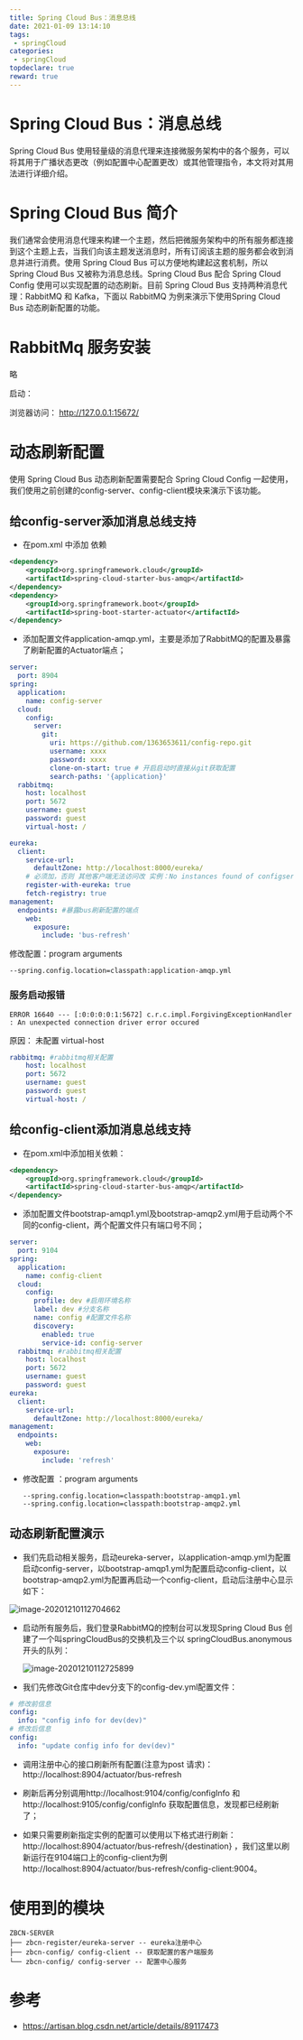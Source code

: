 ```yaml
---
title: Spring Cloud Bus：消息总线
date: 2021-01-09 13:14:10
tags:
 - springCloud
categories:
 - springCloud
topdeclare: true
reward: true
---
```


# Spring Cloud Bus：消息总线

Spring Cloud Bus 使用轻量级的消息代理来连接微服务架构中的各个服务，可以将其用于广播状态更改（例如配置中心配置更改）或其他管理指令，本文将对其用法进行详细介绍。

# Spring Cloud Bus 简介

我们通常会使用消息代理来构建一个主题，然后把微服务架构中的所有服务都连接到这个主题上去，当我们向该主题发送消息时，所有订阅该主题的服务都会收到消息并进行消费。使用 Spring Cloud Bus 可以方便地构建起这套机制，所以 Spring Cloud Bus 又被称为消息总线。Spring Cloud Bus 配合 Spring Cloud Config 使用可以实现配置的动态刷新。目前 Spring Cloud Bus 支持两种消息代理：RabbitMQ 和 Kafka，下面以 RabbitMQ 为例来演示下使用Spring Cloud Bus 动态刷新配置的功能。

# RabbitMq 服务安装

略

启动：

浏览器访问： http://127.0.0.1:15672/

# 动态刷新配置

使用 Spring Cloud Bus 动态刷新配置需要配合 Spring Cloud Config 一起使用，我们使用之前创建的config-server、config-client模块来演示下该功能。

## 给config-server添加消息总线支持

- 在pom.xml 中添加 依赖

```xml
<dependency>
    <groupId>org.springframework.cloud</groupId>
    <artifactId>spring-cloud-starter-bus-amqp</artifactId>
</dependency>
<dependency>
    <groupId>org.springframework.boot</groupId>
    <artifactId>spring-boot-starter-actuator</artifactId>
</dependency>
```

- 添加配置文件application-amqp.yml，主要是添加了RabbitMQ的配置及暴露了刷新配置的Actuator端点；

```yaml
server:
  port: 8904
spring:
  application:
    name: config-server
  cloud:
    config:
      server:
        git:
          uri: https://github.com/1363653611/config-repo.git
          username: xxxx
          password: xxxx
          clone-on-start: true # 开启启动时直接从git获取配置
          search-paths: '{application}'
  rabbitmq:
    host: localhost
    port: 5672
    username: guest
    password: guest
    virtual-host: /

eureka:
  client:
    service-url:
      defaultZone: http://localhost:8000/eureka/
    # 必须加，否则 其他客户端无法访问改 实例：No instances found of configserver (config-server)
    register-with-eureka: true
    fetch-registry: true
management:
  endpoints: #暴露bus刷新配置的端点
    web:
      exposure:
        include: 'bus-refresh'
```

修改配置：program arguments

```shell
--spring.config.location=classpath:application-amqp.yml
```

### 服务启动报错

```shell
ERROR 16640 --- [:0:0:0:0:1:5672] c.r.c.impl.ForgivingExceptionHandler     : An unexpected connection driver error occured
```

原因： 未配置 virtual-host

```yaml
rabbitmq: #rabbitmq相关配置
    host: localhost
    port: 5672
    username: guest
    password: guest
    virtual-host: /
```



## 给config-client添加消息总线支持

- 在pom.xml中添加相关依赖：

```xml
<dependency>
    <groupId>org.springframework.cloud</groupId>
    <artifactId>spring-cloud-starter-bus-amqp</artifactId>
</dependency>
```

- 添加配置文件bootstrap-amqp1.yml及bootstrap-amqp2.yml用于启动两个不同的config-client，两个配置文件只有端口号不同；

```yaml
server:
  port: 9104
spring:
  application:
    name: config-client
  cloud:
    config:
      profile: dev #启用环境名称
      label: dev #分支名称
      name: config #配置文件名称
      discovery:
        enabled: true
        service-id: config-server
  rabbitmq: #rabbitmq相关配置
    host: localhost
    port: 5672
    username: guest
    password: guest
eureka:
  client:
    service-url:
      defaultZone: http://localhost:8000/eureka/
management:
  endpoints:
    web:
      exposure:
        include: 'refresh'
```

- 修改配置 ：program arguments

  ```shell
  --spring.config.location=classpath:bootstrap-amqp1.yml
  --spring.config.location=classpath:bootstrap-amqp2.yml
  ```

  

## 动态刷新配置演示

- 我们先启动相关服务，启动eureka-server，以application-amqp.yml为配置启动config-server，以bootstrap-amqp1.yml为配置启动config-client，以bootstrap-amqp2.yml为配置再启动一个config-client，启动后注册中心显示如下：

![image-20201210112704662](/zbcn.github.io/assets/postImg/springCloud/springcloud-09bus消息总线/image-20201210112704662.png)

- 启动所有服务后，我们登录RabbitMQ的控制台可以发现Spring Cloud Bus 创建了一个叫springCloudBus的交换机及三个以 springCloudBus.anonymous开头的队列：

  ![image-20201210112725899](/zbcn.github.io/assets/postImg/springCloud/springcloud-09bus消息总线/image-20201210112725899.png)

- 我们先修改Git仓库中dev分支下的config-dev.yml配置文件：

```yaml
# 修改前信息
config:
  info: "config info for dev(dev)"
# 修改后信息
config:
  info: "update config info for dev(dev)"  
```

- 调用注册中心的接口刷新所有配置(注意为post 请求)：http://localhost:8904/actuator/bus-refresh

- 刷新后再分别调用http://localhost:9104/config/configInfo 和 http://localhost:9105/config/configInfo 获取配置信息，发现都已经刷新了；
- 如果只需要刷新指定实例的配置可以使用以下格式进行刷新：http://localhost:8904/actuator/bus-refresh/{destination} ，我们这里以刷新运行在9104端口上的config-client为例http://localhost:8904/actuator/bus-refresh/config-client:9004。

# 使用到的模块

```shell
ZBCN-SERVER
├── zbcn-register/eureka-server -- eureka注册中心
├── zbcn-config/ config-client -- 获取配置的客户端服务
└── zbcn-config/ config-server -- 配置中心服务
```

# 参考

- https://artisan.blog.csdn.net/article/details/89117473